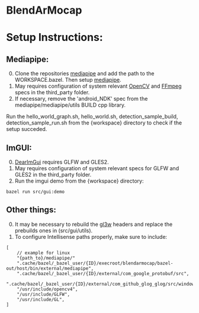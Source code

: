 # BlendArMocap


# Setup Instructions:

## Mediapipe:
0. Clone the repositories [mediapipe](https://github.com/google/mediapipe) and add the path to the WORKSPACE.bazel. Then setup [mediapipe](https://google.github.io/mediapipe/getting_started/install.html).
1. May requires configuration of system relevant [OpenCV](https://opencv.org/) and [FFmpeg](https://ffmpeg.org/) specs in the third_party folder.
2. If necessary, remove the 'android_NDK' spec from the mediapipe/mediapipe/utils BUILD cpp library.

Run the hello_world_graph.sh, hello_world.sh, detection_sample_build, detection_sample_run.sh from the {workspace} directory to check if the setup succeded.

## ImGUI:
0. [DearImGui](https://github.com/ocornut/imgui) requires GLFW and GLES2.
1. May requires configuration of system relevant specs for GLFW and GLES2 in the third_party folder.
2. Run the imgui demo from the {workspace} directory: 

```
bazel run src/gui:demo
```

## Other things:
0. It may be necessary to rebuild the [gl3w](https://github.com/skaslev/gl3w) headers and replace the prebuilds ones in (src/gui/utils).
1. To configure Intellisense paths properly, make sure to include:


```
[ 
    // example for linux
    "{path_to}/mediapipe/"
    ".cache/bazel/_bazel_user/{ID}/execroot/blendarmocap/bazel-out/host/bin/external/mediapipe",
    ".cache/bazel/_bazel_user/{ID}/external/com_google_protobuf/src",
    ".cache/bazel/_bazel_user/{ID}/external/com_github_glog_glog/src/windows",
    "/usr/include/opencv4",
    "/usr/include/GLFW",
    "/usr/include/GL",
]
```
